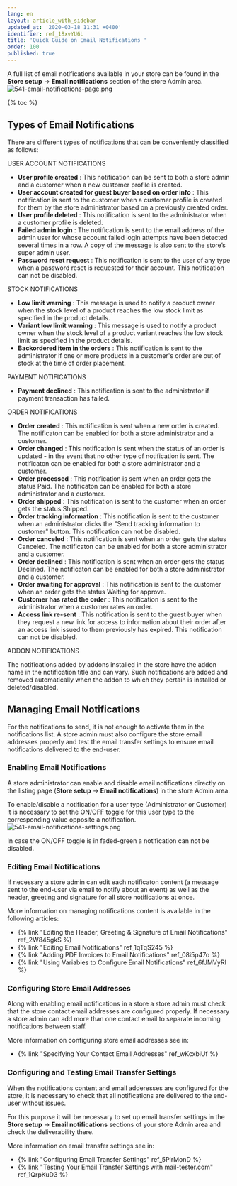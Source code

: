 ```yaml
---
lang: en
layout: article_with_sidebar
updated_at: '2020-03-18 11:31 +0400'
identifier: ref_18xvYU6L
title: 'Quick Guide on Email Notifications '
order: 100
published: true
---
```

A full list of email notifications available in your store can be found in the **Store setup** -> **Email notifications** section of the store Admin area.  
![541-email-notifications-page.png]({{site.baseurl}}/attachments/ref_18xvYU6L/541-email-notifications-page.png)

{% toc %}

## Types of Email Notifications

There are different types of notifications that can be conveniently classified as follows:

USER ACCOUNT NOTIFICATIONS
 
  * **User profile created** : This notification can be sent to both a store admin and a customer when a new customer profile is created.
  * **User account created for guest buyer based on order info** : This notification is sent to the customer when a customer profile is created for them by the store administrator based on a previously created order.
  * **User profile deleted** : This notification is sent to the administrator when a customer profile is deleted.
  * **Failed admin login** : The notification is sent to the email address of the admin user for whose account failed login attempts have been detected several times in a row. A copy of the message is also sent to the store’s super admin user.
  * **Password reset request** : This notification is sent to the user of any type when a password reset is requested for their account. This notification can not be disabled.

STOCK NOTIFICATIONS
  
  * **Low limit warning** : This message is used to notify a product owner when the stock level of a product reaches the low stock limit as specified in the product details.
  * **Variant low limit warning** : This message is used to notify a product owner when the stock level of a product variant reaches the low stock limit as specified in the product details.
  * **Backordered item in the orders** : This notification is sent to the administrator if one or more products in a customer's order are out of stock at the time of order placement.

PAYMENT NOTIFICATIONS  
  
  * **Payment declined** : This notification is sent to the administrator if payment transaction has failed.

ORDER NOTIFICATIONS
  
  * **Order created** : This notification is sent when a new order is created. The notificaton can be enabled for both a store administrator and a customer.
  * **Order changed** : This notification is sent when the status of an order is updated - in the event that no other type of notification is sent. The notificaton can be enabled for both a store administrator and a customer.
  * **Order processed** : This notification is sent when an order gets the status Paid. The notificaton can be enabled for both a store administrator and a customer.
  * **Order shipped** : This notification is sent to the customer when an order gets the status Shipped.
  * **Order tracking information** : This notification is sent to the customer when an administrator clicks the "Send tracking information to customer" button. This notification can not be disabled.
  * **Order canceled** : This notification is sent when an order gets the status Canceled. The notificaton can be enabled for both a store administrator and a customer.
  * **Order declined** : This notification is sent when an order gets the status Declined. The notificaton can be enabled for both a store administrator and a customer.
  * **Order awaiting for approval** : This notification is sent to the customer when an order gets the status Waiting for approve.
  * **Customer has rated the order** : This notification is sent to the administrator when a customer rates an order.
  * **Access link re-sent** : This notification is sent to the guest buyer when they request a new link for access to information about their order after an access link issued to them previously has expired. This notification can not be disabled.

ADDON NOTIFICATIONS
  
  The notifications added by addons installed in the store have the addon name in the notification title and can vary. Such notifications are added and removed automatically when the addon to which they pertain is installed or deleted/disabled.

## Managing Email Notifications

For the notifications to send, it is not enough to activate them in the notifications list. A store admin must also configure the store email addresses properly and test the email transfer settings to ensure email notifications delivered to the end-user.

### Enabling Email Notifications

A store administrator can enable and disable email notifications directly on the listing page (**Store setup** -> **Email notifications**) in the store Admin area.

To enable/disable a notification for a user type (Administrator or Customer) it is necessary to set the ON/OFF toggle for this user type to the corresponding value opposite a notification. 
![541-email-notifications-settings.png]({{site.baseurl}}/attachments/ref_18xvYU6L/541-email-notifications-settings.png)

In case the ON/OFF toggle is in faded-green a notification can not be disabled.

### Editing Email Notifications

If necessary a store admin can edit each notificaton content (a message sent to the end-user via email to notify about an event) as well as the header, greeting and signature for all store notifications at once. 

More information on managing notifications content is available in the following articles:
*  {% link "Editing the Header, Greeting & Signature of Email Notifications" ref_2W845gkS %}
*  {% link "Editing Email Notifications" ref_1qTqS245 %}
*  {% link "Adding PDF Invoices to Email Notifications" ref_08i5p47o %}
*  {% link "Using Variables to Configure Email  Notifications" ref_6fJMVyRl %}

### Configuring Store Email Addresses

Along with enabling email notifications in a store a store admin must check that the store contact email addresses are configured properly. If necessary a store admin can add more than one contact email to separate incoming notifications between staff.

More information on configuring store email addresses see in:
*  {% link "Specifying Your Contact Email Addresses" ref_wKcxbiUf %}

### Configuring and Testing Email Transfer Settings

When the notifications content and email adderesses are configured for the store, it is necessary to check that all notifications are delivered to the end-user without issues.

For this purpose it will be necessary to set up email transfer settings in the **Store setup** -> **Email notifications** sections of your store Admin area and check the deliverability there. 

More information on email transfer settings see in:
*  {% link "Configuring Email Transfer Settings" ref_5PirMonD %}
*  {% link "Testing Your Email Transfer Settings with mail-tester.com" ref_1QrpKuD3 %}
